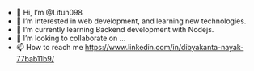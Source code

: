 - 👋 Hi, I’m @Litun098
- 👀 I’m interested in web development, and learning new technologies.
- 🌱 I’m currently learning Backend development with Nodejs.
- 💞️ I’m looking to collaborate on ...
- 📫 How to reach me https://www.linkedin.com/in/dibyakanta-nayak-77bab11b9/

<!---
Litun098/Litun098 is a ✨ special ✨ repository because its `README.md` (this file) appears on your GitHub profile.
You can click the Preview link to take a look at your changes.
--->
